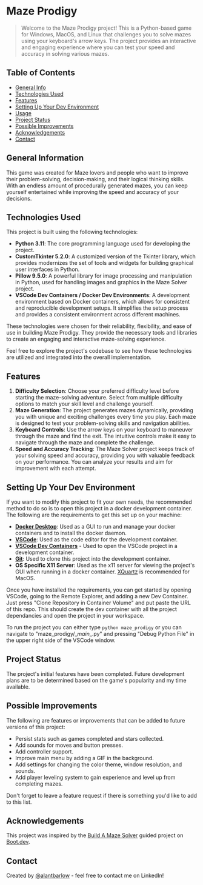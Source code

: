# Maze Prodigy
> Welcome to the Maze Prodigy project! This is a Python-based game for Windows, MacOS, and Linux that challenges you to solve mazes using your keyboard's arrow keys. The project provides an interactive and engaging experience where you can test your speed and accuracy in solving various mazes.
<!--
> You can download the latest version of the game [_here_](https://maze_prodigy.alantbarlow.dev).
-->


## Table of Contents
<!-- * [Screenshots](#screenshots) -->
* [General Info](#general-information)
* [Technologies Used](#technologies-used)
* [Features](#features)
* [Setting Up Your Dev Environment](#setting-up-your-dev-environment)
* [Usage](#usage)
* [Project Status](#project-status)
* [Possible Improvements](#possible-improvements)
* [Acknowledgements](#acknowledgements)
* [Contact](#contact)
<!-- * [License](#license) -->

<!--
## Screenshots
![Example screenshot](./img/screenshot.png)
-->

## General Information
This game was created for Maze lovers and people who want to improve their problem-solving, decision-making, and their logical thinking skills. With an endless amount of procedurally generated mazes, you can keep yourself entertained while improving the speed and accuracy of your decisions. 


## Technologies Used
This project is built using the following technologies:

- **Python 3.11**: The core programming language used for developing the project.
- **CustomTkinter 5.2.0**: A customized version of the Tkinter library, which provides modernizes the set of tools and widgets for building graphical user interfaces in Python.
- **Pillow 9.5.0**: A powerful library for image processing and manipulation in Python, used for handling images and graphics in the Maze Solver project.
- **VSCode Dev Containers / Docker Dev Environments**: A development environment based on Docker containers, which allows for consistent and reproducible development setups. It simplifies the setup process and provides a consistent environment across different machines.

These technologies were chosen for their reliability, flexibility, and ease of use in building Maze Prodigy. They provide the necessary tools and libraries to create an engaging and interactive maze-solving experience.

Feel free to explore the project's codebase to see how these technologies are utilized and integrated into the overall implementation.


## Features
1. **Difficulty Selection**: Choose your preferred difficulty level before starting the maze-solving adventure. Select from multiple difficulty options to match your skill level and challenge yourself.
2. **Maze Generation**: The project generates mazes dynamically, providing you with unique and exciting challenges every time you play. Each maze is designed to test your problem-solving skills and navigation abilities.
3. **Keyboard Controls**: Use the arrow keys on your keyboard to maneuver through the maze and find the exit. The intuitive controls make it easy to navigate through the maze and complete the challenge.
4. **Speed and Accuracy Tracking**: The Maze Solver project keeps track of your solving speed and accuracy, providing you with valuable feedback on your performance. You can analyze your results and aim for improvement with each attempt.

## Setting Up Your Dev Environment
If you want to modify this project to fit your own needs, the recommended method to do so is to open this project in a docker development container. The following are the requirements to get this set up on your machine: 

- [**Docker Desktop**](https://www.docker.com/products/docker-desktop/): Used as a GUI to run and manage your docker containers and to install the docker daemon. 
- [**VSCode**](https://code.visualstudio.com/): Used as the code editor for the development container.
- [**VSCode Dev Containers**](https://code.visualstudio.com/docs/devcontainers/containers) - Used to open the VSCode project in a development container.
- [**Git**](https://git-scm.com/downloads): Used to clone this project into the development container.
- **OS Specific X11 Server**: Used as the x11 server for viewing the project's GUI when running in a docker container. [XQuartz](https://www.xquartz.org/) is recommended for MacOS. 

Once you have installed the requirements, you can get started by opening VSCode, going to the Remote Explorer, and adding a new Dev Container. Just press "Clone Repository in Container Volume" and put paste the URL of this repo. This should create the dev container with all the project dependancies and open the project in your workspace. 

To run the project you can either type `python maze_prodigy` or you can navigate to "maze_prodigy/\__main__.py" and pressing "Debug Python File" in the upper right side of the VSCode window.


## Project Status
The project's initial features have been completed. Future development plans are to be determined based on the game's popularity and my time available.


## Possible Improvements
The following are features or improvements that can be added to future versions of this project:

- Persist stats such as games completed and stars collected.
- Add sounds for moves and button presses.
- Add controller support.
- Improve main menu by adding a GIF in the background.
- Add settings for changing the color theme, window resolution, and sounds.
- Add player leveling system to gain experience and level up from completing mazes.

Don't forget to leave a feature request if there is something you'd like to add to this list.


## Acknowledgements
This project was inspired by the [Build A Maze Solver](https://boot.dev/project/2b266bb4-2262-49c0-b6d1-75cd8c5e8be8/fb0967e1-a304-4110-8bf3-41071d99af0c) guided project on [Boot.dev](https://boot.dev/).


## Contact
Created by [@alantbarlow](https://www.linkedin.com/in/alantbarlow/) - feel free to contact me on LinkedIn!


<!--
## License
This project is open source and available under the [... License]().
-->
